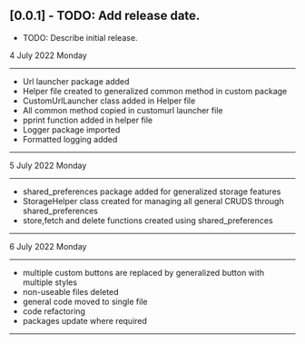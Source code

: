## [0.0.1] - TODO: Add release date.

* TODO: Describe initial release.




4 July 2022 Monday
_______________________________
* Url launcher package added
* Helper file created to generalized common method in custom package
* CustomUrlLauncher class added in Helper file
* All common method copied in customurl launcher file
* pprint function added in helper file
* Logger package imported
* Formatted logging added
_______________________________
5 July 2022 Monday
_______________________________
* shared_preferences package added for generalized storage features
* StorageHelper class created for managing all general CRUDS through shared_preferences
* store,fetch and delete functions created using shared_preferences
_______________________________

6 July 2022 Monday
_______________________________
* multiple custom buttons are replaced by generalized button with multiple styles
* non-useable files deleted
* general code moved to single file
* code refactoring
* packages update where required
_______________________________
